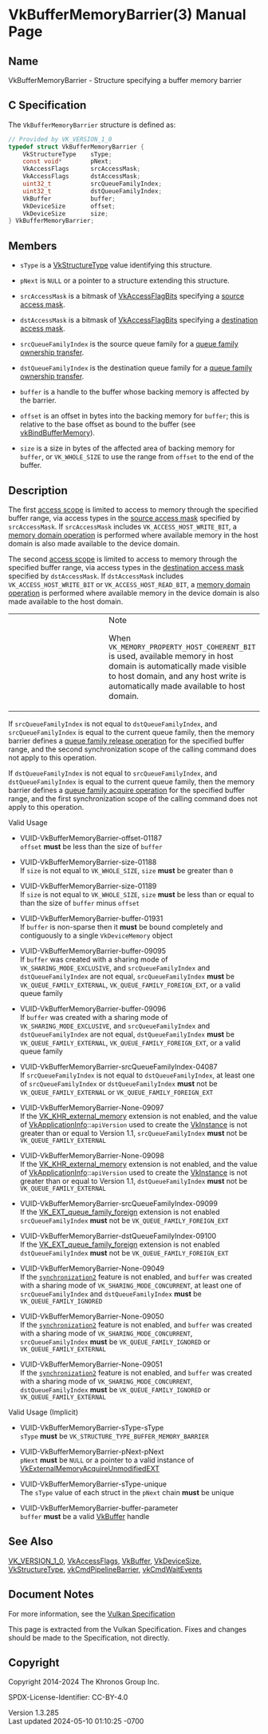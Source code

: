 # VkBufferMemoryBarrier(3) Manual Page

## Name

VkBufferMemoryBarrier - Structure specifying a buffer memory barrier



## <a href="#_c_specification" class="anchor"></a>C Specification

The `VkBufferMemoryBarrier` structure is defined as:

``` c
// Provided by VK_VERSION_1_0
typedef struct VkBufferMemoryBarrier {
    VkStructureType    sType;
    const void*        pNext;
    VkAccessFlags      srcAccessMask;
    VkAccessFlags      dstAccessMask;
    uint32_t           srcQueueFamilyIndex;
    uint32_t           dstQueueFamilyIndex;
    VkBuffer           buffer;
    VkDeviceSize       offset;
    VkDeviceSize       size;
} VkBufferMemoryBarrier;
```

## <a href="#_members" class="anchor"></a>Members

- `sType` is a [VkStructureType](https://registry.khronos.org/vulkan/specs/1.3-extensions/man/html/VkStructureType.html) value identifying
  this structure.

- `pNext` is `NULL` or a pointer to a structure extending this
  structure.

- `srcAccessMask` is a bitmask of
  [VkAccessFlagBits](https://registry.khronos.org/vulkan/specs/1.3-extensions/man/html/VkAccessFlagBits.html) specifying a <a
  href="https://registry.khronos.org/vulkan/specs/1.3-extensions/html/vkspec.html#synchronization-access-masks"
  target="_blank" rel="noopener">source access mask</a>.

- `dstAccessMask` is a bitmask of
  [VkAccessFlagBits](https://registry.khronos.org/vulkan/specs/1.3-extensions/man/html/VkAccessFlagBits.html) specifying a <a
  href="https://registry.khronos.org/vulkan/specs/1.3-extensions/html/vkspec.html#synchronization-access-masks"
  target="_blank" rel="noopener">destination access mask</a>.

- `srcQueueFamilyIndex` is the source queue family for a <a
  href="https://registry.khronos.org/vulkan/specs/1.3-extensions/html/vkspec.html#synchronization-queue-transfers"
  target="_blank" rel="noopener">queue family ownership transfer</a>.

- `dstQueueFamilyIndex` is the destination queue family for a <a
  href="https://registry.khronos.org/vulkan/specs/1.3-extensions/html/vkspec.html#synchronization-queue-transfers"
  target="_blank" rel="noopener">queue family ownership transfer</a>.

- `buffer` is a handle to the buffer whose backing memory is affected by
  the barrier.

- `offset` is an offset in bytes into the backing memory for `buffer`;
  this is relative to the base offset as bound to the buffer (see
  [vkBindBufferMemory](https://registry.khronos.org/vulkan/specs/1.3-extensions/man/html/vkBindBufferMemory.html)).

- `size` is a size in bytes of the affected area of backing memory for
  `buffer`, or `VK_WHOLE_SIZE` to use the range from `offset` to the end
  of the buffer.

## <a href="#_description" class="anchor"></a>Description

The first <a
href="https://registry.khronos.org/vulkan/specs/1.3-extensions/html/vkspec.html#synchronization-dependencies-access-scopes"
target="_blank" rel="noopener">access scope</a> is limited to access to
memory through the specified buffer range, via access types in the <a
href="https://registry.khronos.org/vulkan/specs/1.3-extensions/html/vkspec.html#synchronization-access-masks"
target="_blank" rel="noopener">source access mask</a> specified by
`srcAccessMask`. If `srcAccessMask` includes `VK_ACCESS_HOST_WRITE_BIT`,
a <a
href="https://registry.khronos.org/vulkan/specs/1.3-extensions/html/vkspec.html#synchronization-dependencies-available-and-visible"
target="_blank" rel="noopener">memory domain operation</a> is performed
where available memory in the host domain is also made available to the
device domain.

The second <a
href="https://registry.khronos.org/vulkan/specs/1.3-extensions/html/vkspec.html#synchronization-dependencies-access-scopes"
target="_blank" rel="noopener">access scope</a> is limited to access to
memory through the specified buffer range, via access types in the <a
href="https://registry.khronos.org/vulkan/specs/1.3-extensions/html/vkspec.html#synchronization-access-masks"
target="_blank" rel="noopener">destination access mask</a> specified by
`dstAccessMask`. If `dstAccessMask` includes `VK_ACCESS_HOST_WRITE_BIT`
or `VK_ACCESS_HOST_READ_BIT`, a <a
href="https://registry.khronos.org/vulkan/specs/1.3-extensions/html/vkspec.html#synchronization-dependencies-available-and-visible"
target="_blank" rel="noopener">memory domain operation</a> is performed
where available memory in the device domain is also made available to
the host domain.

<table>
<colgroup>
<col style="width: 50%" />
<col style="width: 50%" />
</colgroup>
<tbody>
<tr class="odd">
<td class="icon"><em></em></td>
<td class="content">Note
<p>When <code>VK_MEMORY_PROPERTY_HOST_COHERENT_BIT</code> is used,
available memory in host domain is automatically made visible to host
domain, and any host write is automatically made available to host
domain.</p></td>
</tr>
</tbody>
</table>

If `srcQueueFamilyIndex` is not equal to `dstQueueFamilyIndex`, and
`srcQueueFamilyIndex` is equal to the current queue family, then the
memory barrier defines a <a
href="https://registry.khronos.org/vulkan/specs/1.3-extensions/html/vkspec.html#synchronization-queue-transfers-release"
target="_blank" rel="noopener">queue family release operation</a> for
the specified buffer range, and the second synchronization scope of the
calling command does not apply to this operation.

If `dstQueueFamilyIndex` is not equal to `srcQueueFamilyIndex`, and
`dstQueueFamilyIndex` is equal to the current queue family, then the
memory barrier defines a <a
href="https://registry.khronos.org/vulkan/specs/1.3-extensions/html/vkspec.html#synchronization-queue-transfers-acquire"
target="_blank" rel="noopener">queue family acquire operation</a> for
the specified buffer range, and the first synchronization scope of the
calling command does not apply to this operation.

Valid Usage

- <a href="#VUID-VkBufferMemoryBarrier-offset-01187"
  id="VUID-VkBufferMemoryBarrier-offset-01187"></a>
  VUID-VkBufferMemoryBarrier-offset-01187  
  `offset` **must** be less than the size of `buffer`

- <a href="#VUID-VkBufferMemoryBarrier-size-01188"
  id="VUID-VkBufferMemoryBarrier-size-01188"></a>
  VUID-VkBufferMemoryBarrier-size-01188  
  If `size` is not equal to `VK_WHOLE_SIZE`, `size` **must** be greater
  than `0`

- <a href="#VUID-VkBufferMemoryBarrier-size-01189"
  id="VUID-VkBufferMemoryBarrier-size-01189"></a>
  VUID-VkBufferMemoryBarrier-size-01189  
  If `size` is not equal to `VK_WHOLE_SIZE`, `size` **must** be less
  than or equal to than the size of `buffer` minus `offset`

- <a href="#VUID-VkBufferMemoryBarrier-buffer-01931"
  id="VUID-VkBufferMemoryBarrier-buffer-01931"></a>
  VUID-VkBufferMemoryBarrier-buffer-01931  
  If `buffer` is non-sparse then it **must** be bound completely and
  contiguously to a single `VkDeviceMemory` object

- <a href="#VUID-VkBufferMemoryBarrier-buffer-09095"
  id="VUID-VkBufferMemoryBarrier-buffer-09095"></a>
  VUID-VkBufferMemoryBarrier-buffer-09095  
  If `buffer` was created with a sharing mode of
  `VK_SHARING_MODE_EXCLUSIVE`, and `srcQueueFamilyIndex` and
  `dstQueueFamilyIndex` are not equal, `srcQueueFamilyIndex` **must** be
  `VK_QUEUE_FAMILY_EXTERNAL`, `VK_QUEUE_FAMILY_FOREIGN_EXT`, or a valid
  queue family

- <a href="#VUID-VkBufferMemoryBarrier-buffer-09096"
  id="VUID-VkBufferMemoryBarrier-buffer-09096"></a>
  VUID-VkBufferMemoryBarrier-buffer-09096  
  If `buffer` was created with a sharing mode of
  `VK_SHARING_MODE_EXCLUSIVE`, and `srcQueueFamilyIndex` and
  `dstQueueFamilyIndex` are not equal, `dstQueueFamilyIndex` **must** be
  `VK_QUEUE_FAMILY_EXTERNAL`, `VK_QUEUE_FAMILY_FOREIGN_EXT`, or a valid
  queue family

- <a href="#VUID-VkBufferMemoryBarrier-srcQueueFamilyIndex-04087"
  id="VUID-VkBufferMemoryBarrier-srcQueueFamilyIndex-04087"></a>
  VUID-VkBufferMemoryBarrier-srcQueueFamilyIndex-04087  
  If `srcQueueFamilyIndex` is not equal to `dstQueueFamilyIndex`, at
  least one of `srcQueueFamilyIndex` or `dstQueueFamilyIndex` **must**
  not be `VK_QUEUE_FAMILY_EXTERNAL` or `VK_QUEUE_FAMILY_FOREIGN_EXT`

- <a href="#VUID-VkBufferMemoryBarrier-None-09097"
  id="VUID-VkBufferMemoryBarrier-None-09097"></a>
  VUID-VkBufferMemoryBarrier-None-09097  
  If the [VK_KHR_external_memory](https://registry.khronos.org/vulkan/specs/1.3-extensions/man/html/VK_KHR_external_memory.html) extension
  is not enabled, and the value of
  [VkApplicationInfo](https://registry.khronos.org/vulkan/specs/1.3-extensions/man/html/VkApplicationInfo.html)::`apiVersion` used to
  create the [VkInstance](https://registry.khronos.org/vulkan/specs/1.3-extensions/man/html/VkInstance.html) is not greater than or equal
  to Version 1.1, `srcQueueFamilyIndex` **must** not be
  `VK_QUEUE_FAMILY_EXTERNAL`

- <a href="#VUID-VkBufferMemoryBarrier-None-09098"
  id="VUID-VkBufferMemoryBarrier-None-09098"></a>
  VUID-VkBufferMemoryBarrier-None-09098  
  If the [VK_KHR_external_memory](https://registry.khronos.org/vulkan/specs/1.3-extensions/man/html/VK_KHR_external_memory.html) extension
  is not enabled, and the value of
  [VkApplicationInfo](https://registry.khronos.org/vulkan/specs/1.3-extensions/man/html/VkApplicationInfo.html)::`apiVersion` used to
  create the [VkInstance](https://registry.khronos.org/vulkan/specs/1.3-extensions/man/html/VkInstance.html) is not greater than or equal
  to Version 1.1, `dstQueueFamilyIndex` **must** not be
  `VK_QUEUE_FAMILY_EXTERNAL`

- <a href="#VUID-VkBufferMemoryBarrier-srcQueueFamilyIndex-09099"
  id="VUID-VkBufferMemoryBarrier-srcQueueFamilyIndex-09099"></a>
  VUID-VkBufferMemoryBarrier-srcQueueFamilyIndex-09099  
  If the [VK_EXT_queue_family_foreign](https://registry.khronos.org/vulkan/specs/1.3-extensions/man/html/VK_EXT_queue_family_foreign.html)
  extension is not enabled `srcQueueFamilyIndex` **must** not be
  `VK_QUEUE_FAMILY_FOREIGN_EXT`

- <a href="#VUID-VkBufferMemoryBarrier-dstQueueFamilyIndex-09100"
  id="VUID-VkBufferMemoryBarrier-dstQueueFamilyIndex-09100"></a>
  VUID-VkBufferMemoryBarrier-dstQueueFamilyIndex-09100  
  If the [VK_EXT_queue_family_foreign](https://registry.khronos.org/vulkan/specs/1.3-extensions/man/html/VK_EXT_queue_family_foreign.html)
  extension is not enabled `dstQueueFamilyIndex` **must** not be
  `VK_QUEUE_FAMILY_FOREIGN_EXT`

- <a href="#VUID-VkBufferMemoryBarrier-None-09049"
  id="VUID-VkBufferMemoryBarrier-None-09049"></a>
  VUID-VkBufferMemoryBarrier-None-09049  
  If the <a
  href="https://registry.khronos.org/vulkan/specs/1.3-extensions/html/vkspec.html#features-synchronization2"
  target="_blank" rel="noopener"><code>synchronization2</code></a>
  feature is not enabled, and `buffer` was created with a sharing mode
  of `VK_SHARING_MODE_CONCURRENT`, at least one of `srcQueueFamilyIndex`
  and `dstQueueFamilyIndex` **must** be `VK_QUEUE_FAMILY_IGNORED`

- <a href="#VUID-VkBufferMemoryBarrier-None-09050"
  id="VUID-VkBufferMemoryBarrier-None-09050"></a>
  VUID-VkBufferMemoryBarrier-None-09050  
  If the <a
  href="https://registry.khronos.org/vulkan/specs/1.3-extensions/html/vkspec.html#features-synchronization2"
  target="_blank" rel="noopener"><code>synchronization2</code></a>
  feature is not enabled, and `buffer` was created with a sharing mode
  of `VK_SHARING_MODE_CONCURRENT`, `srcQueueFamilyIndex` **must** be
  `VK_QUEUE_FAMILY_IGNORED` or `VK_QUEUE_FAMILY_EXTERNAL`

- <a href="#VUID-VkBufferMemoryBarrier-None-09051"
  id="VUID-VkBufferMemoryBarrier-None-09051"></a>
  VUID-VkBufferMemoryBarrier-None-09051  
  If the <a
  href="https://registry.khronos.org/vulkan/specs/1.3-extensions/html/vkspec.html#features-synchronization2"
  target="_blank" rel="noopener"><code>synchronization2</code></a>
  feature is not enabled, and `buffer` was created with a sharing mode
  of `VK_SHARING_MODE_CONCURRENT`, `dstQueueFamilyIndex` **must** be
  `VK_QUEUE_FAMILY_IGNORED` or `VK_QUEUE_FAMILY_EXTERNAL`

Valid Usage (Implicit)

- <a href="#VUID-VkBufferMemoryBarrier-sType-sType"
  id="VUID-VkBufferMemoryBarrier-sType-sType"></a>
  VUID-VkBufferMemoryBarrier-sType-sType  
  `sType` **must** be `VK_STRUCTURE_TYPE_BUFFER_MEMORY_BARRIER`

- <a href="#VUID-VkBufferMemoryBarrier-pNext-pNext"
  id="VUID-VkBufferMemoryBarrier-pNext-pNext"></a>
  VUID-VkBufferMemoryBarrier-pNext-pNext  
  `pNext` **must** be `NULL` or a pointer to a valid instance of
  [VkExternalMemoryAcquireUnmodifiedEXT](https://registry.khronos.org/vulkan/specs/1.3-extensions/man/html/VkExternalMemoryAcquireUnmodifiedEXT.html)

- <a href="#VUID-VkBufferMemoryBarrier-sType-unique"
  id="VUID-VkBufferMemoryBarrier-sType-unique"></a>
  VUID-VkBufferMemoryBarrier-sType-unique  
  The `sType` value of each struct in the `pNext` chain **must** be
  unique

- <a href="#VUID-VkBufferMemoryBarrier-buffer-parameter"
  id="VUID-VkBufferMemoryBarrier-buffer-parameter"></a>
  VUID-VkBufferMemoryBarrier-buffer-parameter  
  `buffer` **must** be a valid [VkBuffer](https://registry.khronos.org/vulkan/specs/1.3-extensions/man/html/VkBuffer.html) handle

## <a href="#_see_also" class="anchor"></a>See Also

[VK_VERSION_1_0](https://registry.khronos.org/vulkan/specs/1.3-extensions/man/html/VK_VERSION_1_0.html),
[VkAccessFlags](https://registry.khronos.org/vulkan/specs/1.3-extensions/man/html/VkAccessFlags.html), [VkBuffer](https://registry.khronos.org/vulkan/specs/1.3-extensions/man/html/VkBuffer.html),
[VkDeviceSize](https://registry.khronos.org/vulkan/specs/1.3-extensions/man/html/VkDeviceSize.html),
[VkStructureType](https://registry.khronos.org/vulkan/specs/1.3-extensions/man/html/VkStructureType.html),
[vkCmdPipelineBarrier](https://registry.khronos.org/vulkan/specs/1.3-extensions/man/html/vkCmdPipelineBarrier.html),
[vkCmdWaitEvents](https://registry.khronos.org/vulkan/specs/1.3-extensions/man/html/vkCmdWaitEvents.html)

## <a href="#_document_notes" class="anchor"></a>Document Notes

For more information, see the <a
href="https://registry.khronos.org/vulkan/specs/1.3-extensions/html/vkspec.html#VkBufferMemoryBarrier"
target="_blank" rel="noopener">Vulkan Specification</a>

This page is extracted from the Vulkan Specification. Fixes and changes
should be made to the Specification, not directly.

## <a href="#_copyright" class="anchor"></a>Copyright

Copyright 2014-2024 The Khronos Group Inc.

SPDX-License-Identifier: CC-BY-4.0

Version 1.3.285  
Last updated 2024-05-10 01:10:25 -0700
